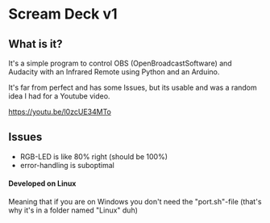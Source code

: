 
# Scream Deck v1

## What is it?

It's a simple program to control OBS (OpenBroadcastSoftware) and Audacity with an Infrared Remote using Python and an Arduino.

It's far from perfect and has some Issues, but its usable and was a random idea I had for a Youtube video.

https://youtu.be/l0zcUE34MTo

## Issues

- RGB-LED is like 80% right (should be 100%)
- error-handling is suboptimal

#### Developed on Linux

Meaning that if you are on Windows you don't need the "port.sh"-file (that's why it's in a folder named "Linux" duh)
